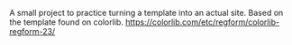 A small project to practice turning a template into an actual site. Based on the template found on colorlib. https://colorlib.com/etc/regform/colorlib-regform-23/